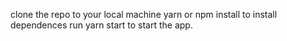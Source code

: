 clone the repo to your local machine
yarn or npm install to install dependences
run yarn start to start the app.